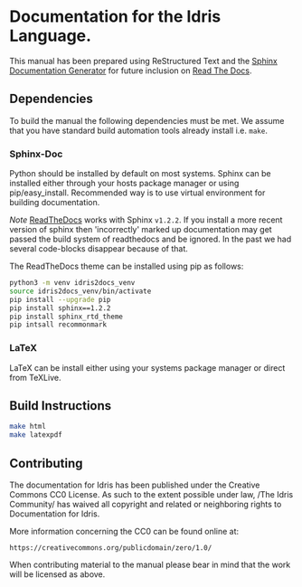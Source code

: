 # Documentation for the Idris Language.


This manual has been prepared using ReStructured Text and the [Sphinx Documentation Generator](https://www.sphinx-doc.org) for future inclusion on [Read The Docs](https://readthedocs.org).

## Dependencies

To build the manual the following dependencies must be met. We assume that you have standard build automation tools already install i.e. `make`.

### Sphinx-Doc

Python should be installed by default on most systems.
Sphinx can be installed either through your hosts package manager or using pip/easy_install.
Recommended way is to use virtual environment for building documentation.

*Note* [ReadTheDocs](https://readthedocs.org) works with Sphinx
 `v1.2.2`. If you install a more recent version of sphinx then
 'incorrectly' marked up documentation may get passed the build system
 of readthedocs and be ignored. In the past we had several code-blocks
 disappear because of that.

The ReadTheDocs theme can be installed using pip as follows:

```sh
python3 -m venv idris2docs_venv
source idris2docs_venv/bin/activate
pip install --upgrade pip
pip install sphinx==1.2.2
pip install sphinx_rtd_theme
pip intsall recommonmark
```

### LaTeX

LaTeX can be install either using your systems package manager or direct from TeXLive.


## Build Instructions

```sh
make html
make latexpdf
```

## Contributing

The documentation for Idris has been published under the Creative
Commons CC0 License. As such to the extent possible under law, /The
Idris Community/ has waived all copyright and related or neighboring
rights to Documentation for Idris.

More information concerning the CC0 can be found online at:

    https://creativecommons.org/publicdomain/zero/1.0/


When contributing material to the manual please bear in mind that the work will be licensed as above.

